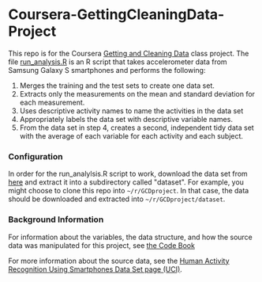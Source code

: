 # Coursera-GettingCleaningData-Project

This repo is for the Coursera [Getting and Cleaning Data](https://class.coursera.org/getdata-031/human_grading/view/courses/975115/assessments/3/submissions) class project. The file [run_analysis.R](run_analysis.R) is an R script that takes accelerometer data from Samsung Galaxy S smartphones and performs the following:

1. Merges the training and the test sets to create one data set.
1. Extracts only the measurements on the mean and standard deviation for each measurement. 
1. Uses descriptive activity names to name the activities in the data set
1. Appropriately labels the data set with descriptive variable names. 
1. From the data set in step 4, creates a second, independent tidy data set with the average of each variable for each activity and each subject.

### Configuration
In order for the run_analylsis.R script to work, download the data set from [here](https://d396qusza40orc.cloudfront.net/getdata%2Fprojectfiles%2FUCI%20HAR%20Dataset.zip) and extract it into a subdirectory called "dataset". For example, you might choose to clone this repo into `~/r/GCDproject`. In that case, the data should be downloaded and extracted into `~/r/GCDproject/dataset`.

### Background Information
For information about the variables, the data structure, and how the source data was manipulated for this project, see [the Code Book](CodeBook.md)

For more information about the source data, see the [Human Activity Recognition Using Smartphones Data Set page (UCI)](http://archive.ics.uci.edu/ml/datasets/Human+Activity+Recognition+Using+Smartphones).
